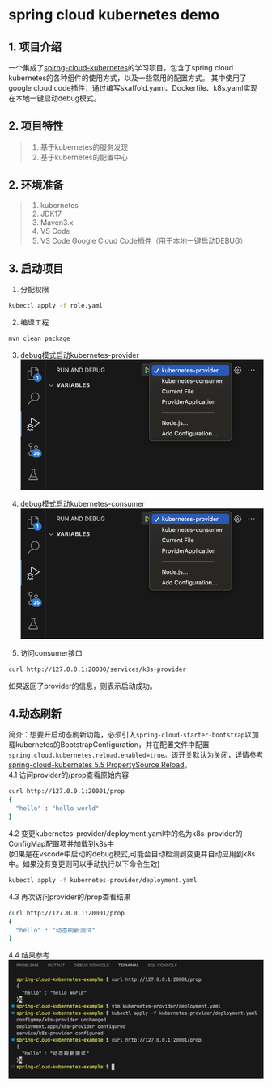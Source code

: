 # spring cloud kubernetes demo
## 1. 项目介绍
一个集成了[spirng-cloud-kubernetes](https://docs.spring.io/spring-cloud-kubernetes/docs/current/reference/html/#why-do-you-need-spring-cloud-kubernetes)的学习项目，包含了spring cloud kubernetes的各种组件的使用方式，以及一些常用的配置方式。
其中使用了google cloud code插件，通过编写skaffold.yaml、Dockerfile、k8s.yaml实现在本地一键启动debug模式。

## 2. 项目特性
> 1. 基于kubernetes的服务发现
> 2. 基于kubernetes的配置中心

## 2. 环境准备
> 1. kubernetes
> 2. JDK17
> 3. Maven3.x
> 4. VS Code
> 5. VS Code Google Cloud Code插件（用于本地一键启动DEBUG）

## 3. 启动项目
1. 分配权限
```` bash
kubectl apply -f role.yaml
````
2. 编译工程
```` bash
mvn clean package
````

3. debug模式启动kubernetes-provider
![启动provider](./docs/imgs/debug-start.png)

4. debug模式启动kubernetes-consumer
![启动consumer](./docs/imgs/debug-start.png)

5. 访问consumer接口
````bash
curl http://127.0.0.1:20000/services/k8s-provider
````
如果返回了provider的信息，则表示启动成功。

## 4.动态刷新
简介：想要开启动态刷新功能，必须引入`spring-cloud-starter-bootstrap`以加载kubernetes的BootstrapConfiguration，并在配置文件中配置`spring.cloud.kubernetes.reload.enabled=true`。该开关默认为关闭，详情参考[spring-cloud-kubernetes 5.5 PropertySource Reload](https://docs.spring.io/spring-cloud-kubernetes/docs/current/reference/html/#propertysource-reload)。  
4.1 访问provider的/prop查看原始内容
```` bash
curl http://127.0.0.1:20001/prop
{
  "hello" : "hello world"
}
````
4.2 变更kubernetes-provider/deployment.yaml中的名为k8s-provider的ConfigMap配置项并加载到k8s中  
(如果是在vscode中启动的debug模式,可能会自动检测到变更并自动应用到k8s中。如果没有变更则可以手动执行以下命令生效)
```` bash
kubectl apply -f kubernetes-provider/deployment.yaml
````
4.3 再次访问provider的/prop查看结果
```` bash
curl http://127.0.0.1:20001/prop
{
  "hello" : "动态刷新测试"
}
````
4.4 结果参考
![动态生效测试](docs/imgs/dynamic-config-result.png)